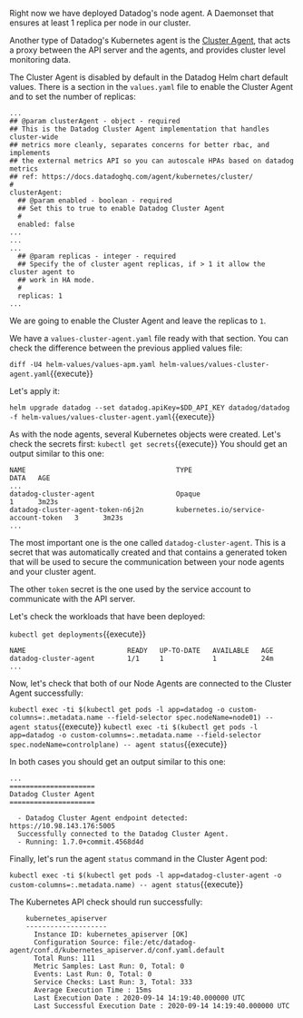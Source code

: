 Right now we have deployed Datadog's node agent. A Daemonset that ensures at least 1 replica per node in our cluster.

Another type of Datadog's Kubernetes agent is the [Cluster Agent](https://docs.datadoghq.com/agent/cluster_agent/), that acts a proxy between the API server and the agents, and provides cluster level monitoring data.

The Cluster Agent is disabled by default in the Datadog Helm chart default values. There is a section in the `values.yaml` file to enable the Cluster Agent and to set the number of replicas:

```
...
## @param clusterAgent - object - required
## This is the Datadog Cluster Agent implementation that handles cluster-wide
## metrics more cleanly, separates concerns for better rbac, and implements
## the external metrics API so you can autoscale HPAs based on datadog metrics
## ref: https://docs.datadoghq.com/agent/kubernetes/cluster/
#
clusterAgent:
  ## @param enabled - boolean - required
  ## Set this to true to enable Datadog Cluster Agent
  #
  enabled: false
...
...
...
  ## @param replicas - integer - required
  ## Specify the of cluster agent replicas, if > 1 it allow the cluster agent to
  ## work in HA mode.
  #
  replicas: 1
...
```

We are going to enable the Cluster Agent and leave the replicas to `1`.

We have a `values-cluster-agent.yaml` file ready with that section. You can check the difference between the previous applied values file:

`diff -U4 helm-values/values-apm.yaml helm-values/values-cluster-agent.yaml`{{execute}}

Let's apply it:

`helm upgrade datadog --set datadog.apiKey=$DD_API_KEY datadog/datadog -f helm-values/values-cluster-agent.yaml`{{execute}}

As with the node agents, several Kubernetes objects were created. Let's check the secrets first: `kubectl get secrets`{{execute}} You should get an output similar to this one:

```
NAME                                     TYPE                                  DATA   AGE
...
datadog-cluster-agent                    Opaque                                1      3m23s
datadog-cluster-agent-token-n6j2n        kubernetes.io/service-account-token   3      3m23s
...
```

The most important one is the one called `datadog-cluster-agent`. This is a secret that was automatically created and that contains a generated token that will be used to secure the communication between your node agents and your cluster agent.

The other `token` secret is the one used by the service account to communicate with the API server.

Let's check the workloads that have been deployed:

`kubectl get deployments`{{execute}}

```
NAME                         READY   UP-TO-DATE   AVAILABLE   AGE
datadog-cluster-agent        1/1     1            1           24m
...

```

Now, let's check that both of our Node Agents are connected to the Cluster Agent successfully:

`kubectl exec -ti $(kubectl get pods -l app=datadog -o custom-columns=:.metadata.name --field-selector spec.nodeName=node01) -- agent status`{{execute}}
`kubectl exec -ti $(kubectl get pods -l app=datadog -o custom-columns=:.metadata.name --field-selector spec.nodeName=controlplane) -- agent status`{{execute}}

In both cases you should get an output similar to this one:

```
...
=====================
Datadog Cluster Agent
=====================

  - Datadog Cluster Agent endpoint detected: https://10.98.143.176:5005
  Successfully connected to the Datadog Cluster Agent.
  - Running: 1.7.0+commit.4568d4d
```

Finally, let's run the agent `status` command in the Cluster Agent pod:

`kubectl exec -ti $(kubectl get pods -l app=datadog-cluster-agent -o custom-columns=:.metadata.name) -- agent status`{{execute}}

The Kubernetes API check should run successfully:

```
    kubernetes_apiserver
    --------------------
      Instance ID: kubernetes_apiserver [OK]
      Configuration Source: file:/etc/datadog-agent/conf.d/kubernetes_apiserver.d/conf.yaml.default
      Total Runs: 111
      Metric Samples: Last Run: 0, Total: 0
      Events: Last Run: 0, Total: 0
      Service Checks: Last Run: 3, Total: 333
      Average Execution Time : 15ms
      Last Execution Date : 2020-09-14 14:19:40.000000 UTC
      Last Successful Execution Date : 2020-09-14 14:19:40.000000 UTC
```
